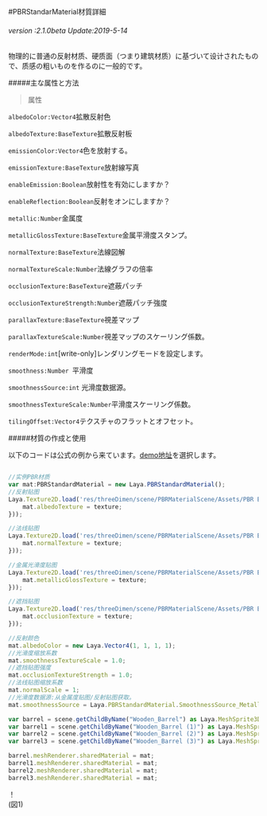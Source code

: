 #PBRStandarMaterial材質詳細

###### *version :2.1.0beta   Update:2019-5-14*

物理的に普通の反射材质、硬质面（つまり建筑材质）に基づいて设计されたもので、质感の粗いものを作るのに一般的です。

#####主な属性と方法

>属性

`albedoColor:Vector4`拡散反射色

`albedoTexture:BaseTexture`拡散反射板

`emissionColor:Vector4`色を放射する。

`emissionTexture:BaseTexture`放射線写真

`enableEmission:Boolean`放射性を有効にしますか？

`enableReflection:Boolean`反射をオンにしますか？

`metallic:Number`金属度

`metallicGlossTexture:BaseTexture`金属平滑度スタンプ。

`normalTexture:BaseTexture`法線図解

`normalTextureScale:Number`法線グラフの倍率

`occlusionTexture:BaseTexture`遮蔽パッチ

`occlusionTextureStrength:Number`遮蔽パッチ強度

`parallaxTexture:BaseTexture`視差マップ

`parallaxTextureScale:Number`視差マップのスケーリング係数。

`renderMode:int`[write-only]レンダリングモードを設定します。

`smoothness:Number `平滑度

`smoothnessSource:int` 光滑度数据源。

`smoothnessTextureScale:Number`平滑度スケーリング係数。

`tilingOffset:Vector4`テクスチャのフラットとオフセット。

#####材質の作成と使用

以下のコードは公式の例から来ています。[demo地址](https://layaair.ldc.layabox.com/demo2/?language=ch&category=3d&group=Material&name=PBRStandardMaterialDemo)を選択します。


```typescript

//实例PBR材质
var mat:PBRStandardMaterial = new Laya.PBRStandardMaterial();
//反射贴图
Laya.Texture2D.load('res/threeDimen/scene/PBRMaterialScene/Assets/PBR Barrel/Materials/Textures/Barrel_AlbedoTransparency.png', Laya.Handler.create(this, function(texture) {
    mat.albedoTexture = texture;
}));

//法线贴图
Laya.Texture2D.load('res/threeDimen/scene/PBRMaterialScene/Assets/PBR Barrel/Materials/Textures/Barrel_Normal.png', Laya.Handler.create(this, function(texture) {
    mat.normalTexture = texture;
}));

//金属光滑度贴图
Laya.Texture2D.load('res/threeDimen/scene/PBRMaterialScene/Assets/PBR Barrel/Materials/Textures/Barrel_MetallicSmoothness.png', Laya.Handler.create(this, function(texture) {
    mat.metallicGlossTexture = texture;
}));

//遮挡贴图
Laya.Texture2D.load('res/threeDimen/scene/PBRMaterialScene/Assets/PBR Barrel/Materials/Textures/Barrel_Occlusion.png', Laya.Handler.create(this, function(texture) {
    mat.occlusionTexture = texture;
}));

//反射颜色
mat.albedoColor = new Laya.Vector4(1, 1, 1, 1);
//光滑度缩放系数
mat.smoothnessTextureScale = 1.0;
//遮挡贴图强度
mat.occlusionTextureStrength = 1.0;
//法线贴图缩放系数
mat.normalScale = 1;
//光滑度数据源:从金属度贴图/反射贴图获取。
mat.smoothnessSource = Laya.PBRStandardMaterial.SmoothnessSource_MetallicGlossTexture_Alpha;

var barrel = scene.getChildByName("Wooden_Barrel") as Laya.MeshSprite3D;
var barrel1 = scene.getChildByName("Wooden_Barrel (1)") as Laya.MeshSprite3D;
var barrel2 = scene.getChildByName("Wooden_Barrel (2)") as Laya.MeshSprite3D;
var barrel3 = scene.getChildByName("Wooden_Barrel (3)") as Laya.MeshSprite3D;

barrel.meshRenderer.sharedMaterial = mat;
barrel1.meshRenderer.sharedMaterial = mat;
barrel2.meshRenderer.sharedMaterial = mat;
barrel3.meshRenderer.sharedMaterial = mat;
```


！[](img/1.png)<br/>(図1)

